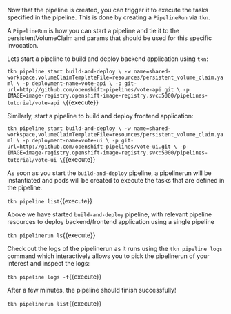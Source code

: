 Now that the pipeline is created, you can trigger it to execute the tasks specified in the pipeline. This is done by creating a `PipelineRun` via `tkn`.

A `PipelineRun` is how you can start a pipeline and tie it to the persistentVolumeClaim and params that should be used for this specific invocation.

Lets start a pipeline to build and deploy backend application using `tkn`:

`tkn pipeline start build-and-deploy \
    -w name=shared-workspace,volumeClaimTemplateFile=resources/persistent_volume_claim.yaml \
    -p deployment-name=vote-api \
    -p git-url=http://github.com/openshift-pipelines/vote-api.git \
    -p IMAGE=image-registry.openshift-image-registry.svc:5000/pipelines-tutorial/vote-api \`{{execute}}

Similarly, start a pipeline to build and deploy frontend application:

`tkn pipeline start build-and-deploy \
    -w name=shared-workspace,volumeClaimTemplateFile=resources/persistent_volume_claim.yaml \
    -p deployment-name=vote-ui \
    -p git-url=http://github.com/openshift-pipelines/vote-ui.git \
    -p IMAGE=image-registry.openshift-image-registry.svc:5000/pipelines-tutorial/vote-ui \`{{execute}}

As soon as you start the `build-and-deploy` pipeline, a pipelinerun will be instantiated and pods will be created to execute the tasks that are defined in the pipeline.

`tkn pipeline list`{{execute}}

Above we have started `build-and-deploy` pipeline, with relevant pipeline resources to deploy backend/frontend application using a single pipeline

`tkn pipelinerun ls`{{execute}}

Check out the logs of the pipelinerun as it runs using the `tkn pipeline logs` command which interactively allows you to pick the pipelinerun of your interest and inspect the logs:

`tkn pipeline logs -f`{{execute}}

After a few minutes, the pipeline should finish successfully!

`tkn pipelinerun list`{{execute}}